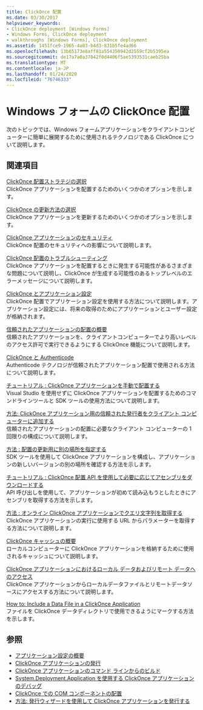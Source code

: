 ```yaml
---
title: ClickOnce 配置
ms.date: 03/30/2017
helpviewer_keywords:
- ClickOnce deployment [Windows Forms]
- Windows Forms, ClickOnce deployment
- walkthroughs [Windows Forms], ClickOnce deployment
ms.assetid: 1451fce9-1965-4a03-b4d3-831b5fe4ad66
ms.openlocfilehash: 13b65173e8aff81a554350942d2559cf2b5395ea
ms.sourcegitcommit: de17a7a0a37042f0d4406f5ae5393531caeb25ba
ms.translationtype: MT
ms.contentlocale: ja-JP
ms.lasthandoff: 01/24/2020
ms.locfileid: "76746333"
---
```

# <a name="clickonce-deployment-for-windows-forms"></a>Windows フォームの ClickOnce 配置
次のトピックでは、Windows フォームアプリケーションをクライアントコンピューターに簡単に展開するために使用されるテクノロジである ClickOnce について説明します。  
  
## <a name="related-sections"></a>関連項目  
 [ClickOnce 配置ストラテジの選択](/visualstudio/deployment/choosing-a-clickonce-deployment-strategy)  
 ClickOnce アプリケーションを配置するためのいくつかのオプションを示します。  
  
 [ClickOnce の更新方法の選択](/visualstudio/deployment/choosing-a-clickonce-update-strategy)  
 ClickOnce アプリケーションを更新するためのいくつかのオプションを示します。  
  
 [ClickOnce アプリケーションのセキュリティ](/visualstudio/deployment/securing-clickonce-applications)  
 ClickOnce 配置のセキュリティへの影響について説明します。  
  
 [ClickOnce 配置のトラブルシューティング](/visualstudio/deployment/troubleshooting-clickonce-deployments)  
 ClickOnce アプリケーションを配置するときに発生する可能性があるさまざまな問題について説明し、ClickOnce が生成する可能性のあるトップレベルのエラーメッセージについて説明します。  
  
 [ClickOnce とアプリケーション設定](/visualstudio/deployment/clickonce-and-application-settings)  
 ClickOnce 配置でアプリケーション設定を使用する方法について説明します。アプリケーション設定には、将来の取得のためにアプリケーションとユーザー設定が格納されます。  
  
 [信頼されたアプリケーションの配置の概要](/visualstudio/deployment/trusted-application-deployment-overview)  
 信頼されたアプリケーションを、クライアントコンピューターでより高いレベルのアクセス許可で実行できるようにする ClickOnce 機能について説明します。  
  
 [ClickOnce と Authenticode](/visualstudio/deployment/clickonce-and-authenticode)  
 Authenticode テクノロジが信頼されたアプリケーション配置で使用される方法について説明します。  
  
 [チュートリアル : ClickOnce アプリケーションを手動で配置する](/visualstudio/deployment/walkthrough-manually-deploying-a-clickonce-application)  
 Visual Studio を使用せずに ClickOnce アプリケーションを配置するためのコマンドラインツールと SDK ツールの使用方法について説明します。  
  
 [方法: ClickOnce アプリケーション用の信頼された発行者をクライアント コンピューターに追加する](/visualstudio/deployment/how-to-add-a-trusted-publisher-to-a-client-computer-for-clickonce-applications)  
 信頼されたアプリケーションの配置に必要なクライアント コンピューターの 1 回限りの構成について説明します。  
  
 [方法 : 配置の更新用に別の場所を指定する](/visualstudio/deployment/how-to-specify-an-alternate-location-for-deployment-updates)  
 SDK ツールを使用して ClickOnce アプリケーションを構成し、アプリケーションの新しいバージョンの別の場所を確認する方法を示します。  
  
 [チュートリアル : ClickOnce 配置 API を使用して必要に応じてアセンブリをダウンロードする](/visualstudio/deployment/walkthrough-downloading-assemblies-on-demand-with-the-clickonce-deployment-api)  
 API 呼び出しを使用して、アプリケーションが初めて読み込もうとしたときにアセンブリを取得する方法を示します。  
  
 [方法 : オンライン ClickOnce アプリケーションでクエリ文字列を取得する](/visualstudio/deployment/how-to-retrieve-query-string-information-in-an-online-clickonce-application)  
 ClickOnce アプリケーションの実行に使用する URL からパラメーターを取得する方法について説明します。  
  
 [ClickOnce キャッシュの概要](/visualstudio/deployment/clickonce-cache-overview)  
 ローカルコンピューターに ClickOnce アプリケーションを格納するために使用されるキャッシュについて説明します。  
  
 [ClickOnce アプリケーションにおけるローカル データおよびリモート データへのアクセス](/visualstudio/deployment/accessing-local-and-remote-data-in-clickonce-applications)  
 ClickOnce アプリケーションからローカルデータファイルとリモートデータソースにアクセスする方法について説明します。  
  
 [How to: Include a Data File in a ClickOnce Application](/visualstudio/deployment/how-to-include-a-data-file-in-a-clickonce-application)  
 ファイルを ClickOnce データディレクトリで使用できるようにマークする方法を示します。  
  
## <a name="see-also"></a>参照

- [アプリケーション設定の概要](./advanced/application-settings-overview.md)
- [ClickOnce アプリケーションの発行](/visualstudio/deployment/publishing-clickonce-applications)
- [ClickOnce アプリケーションのコマンド ラインからのビルド](/visualstudio/deployment/building-clickonce-applications-from-the-command-line)
- [System.Deployment.Application を使用する ClickOnce アプリケーションのデバッグ](/visualstudio/deployment/debugging-clickonce-applications-that-use-system-deployment-application)
- [ClickOnce での COM コンポーネントの配置](/visualstudio/deployment/deploying-com-components-with-clickonce)
- [方法: 発行ウィザードを使用して ClickOnce アプリケーションを発行する](/visualstudio/deployment/how-to-publish-a-clickonce-application-using-the-publish-wizard)
